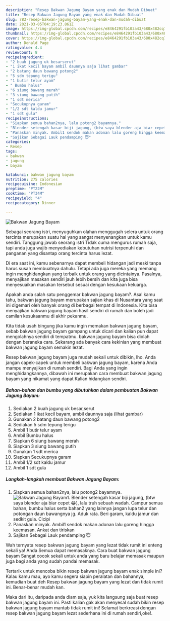 ```yaml
---
description: "Resep Bakwan Jagung Bayam yang enak dan Mudah Dibuat"
title: "Resep Bakwan Jagung Bayam yang enak dan Mudah Dibuat"
slug: 783-resep-bakwan-jagung-bayam-yang-enak-dan-mudah-dibuat
date: 2021-03-05T04:19:23.861Z
image: https://img-global.cpcdn.com/recipes/e8464291fb103a43/680x482cq70/bakwan-jagung-bayam-foto-resep-utama.jpg
thumbnail: https://img-global.cpcdn.com/recipes/e8464291fb103a43/680x482cq70/bakwan-jagung-bayam-foto-resep-utama.jpg
cover: https://img-global.cpcdn.com/recipes/e8464291fb103a43/680x482cq70/bakwan-jagung-bayam-foto-resep-utama.jpg
author: Donald Page
ratingvalue: 4.4
reviewcount: 8
recipeingredient:
- "2 buah jagung uk besarserut"
- "1 ikat kecil bayam ambil daunnya saja lihat gambar"
- "2 batang daun bawang potong2"
- "5 sdm tepung terigu"
- "1 butir telur ayam"
- " Bumbu halus"
- "6 siung bawang merah"
- "3 siung bawang putih"
- "1 sdt merica"
- "Secukupnya garam"
- "1/2 sdt kaldu jamur"
- "1 sdt gula"
recipeinstructions:
- "Siapkan semua bahan2nya, lalu potong2 bayamnya."
- "Blender setengah kasar biji jagung, (btw saya blender aja biar cepet 😂), lalu truh sebuah wadah. Campur semua bahan, bumbu halus serta bahan2 yang lainnya jangan lupa telur dan potongan daun bawangnya jg. Aduk rata. Beri garam, kaldu jamur dan sedkit gula. Cicipi"
- "Panaskan minyak. Ambil1 sendok makan adonan lalu goreng hingga keemasan. Ankat dan tiriskan"
- "Sajikan Sebagai Lauk pendamping 😇"
categories:
- Resep
tags:
- bakwan
- jagung
- bayam

katakunci: bakwan jagung bayam 
nutrition: 275 calories
recipecuisine: Indonesian
preptime: "PT22M"
cooktime: "PT34M"
recipeyield: "4"
recipecategory: Dinner

---
```



![Bakwan Jagung Bayam](https://img-global.cpcdn.com/recipes/e8464291fb103a43/680x482cq70/bakwan-jagung-bayam-foto-resep-utama.jpg)

Sebagai seorang istri, menyuguhkan olahan menggugah selera untuk orang tercinta merupakan suatu hal yang sangat menyenangkan untuk kamu sendiri. Tanggung jawab seorang istri Tidak cuma mengurus rumah saja, tapi anda juga wajib menyediakan kebutuhan nutrisi terpenuhi dan panganan yang disantap orang tercinta harus lezat.

Di era  saat ini, kamu sebenarnya dapat membeli hidangan jadi meski tanpa harus susah membuatnya dahulu. Tetapi ada juga mereka yang memang ingin menghidangkan yang terbaik untuk orang yang dicintainya. Pasalnya, menyajikan masakan sendiri jauh lebih bersih dan kita juga bisa menyesuaikan masakan tersebut sesuai dengan kesukaan keluarga. 



Apakah anda salah satu penggemar bakwan jagung bayam?. Asal kamu tahu, bakwan jagung bayam merupakan sajian khas di Nusantara yang saat ini digemari oleh banyak orang di berbagai tempat di Indonesia. Kita bisa menyajikan bakwan jagung bayam hasil sendiri di rumah dan boleh jadi camilan kesukaanmu di akhir pekanmu.

Kita tidak usah bingung jika kamu ingin memakan bakwan jagung bayam, sebab bakwan jagung bayam gampang untuk dicari dan kalian pun dapat mengolahnya sendiri di tempatmu. bakwan jagung bayam bisa diolah dengan beraneka cara. Sekarang ada banyak cara kekinian yang membuat bakwan jagung bayam semakin lezat.

Resep bakwan jagung bayam juga mudah sekali untuk dibikin, lho. Anda jangan capek-capek untuk membeli bakwan jagung bayam, karena Anda mampu menyajikan di rumah sendiri. Bagi Anda yang ingin menghidangkannya, dibawah ini merupakan cara membuat bakwan jagung bayam yang nikamat yang dapat Kalian hidangkan sendiri.

<!--inarticleads1-->

##### Bahan-bahan dan bumbu yang dibutuhkan dalam pembuatan Bakwan Jagung Bayam:

1. Sediakan 2 buah jagung uk besar,serut
1. Sediakan 1 ikat kecil bayam, ambil daunnya saja (lihat gambar)
1. Gunakan 2 batang daun bawang potong2
1. Sediakan 5 sdm tepung terigu
1. Ambil 1 butir telur ayam
1. Ambil  Bumbu halus
1. Siapkan 6 siung bawang merah
1. Siapkan 3 siung bawang putih
1. Gunakan 1 sdt merica
1. Siapkan Secukupnya garam
1. Ambil 1/2 sdt kaldu jamur
1. Ambil 1 sdt gula




<!--inarticleads2-->

##### Langkah-langkah membuat Bakwan Jagung Bayam:

1. Siapkan semua bahan2nya, lalu potong2 bayamnya.
<img src="https://img-global.cpcdn.com/steps/ccc7d35a4566a555/160x128cq70/bakwan-jagung-bayam-langkah-memasak-1-foto.jpg" alt="Bakwan Jagung Bayam">1. Blender setengah kasar biji jagung, (btw saya blender aja biar cepet 😂), lalu truh sebuah wadah. Campur semua bahan, bumbu halus serta bahan2 yang lainnya jangan lupa telur dan potongan daun bawangnya jg. Aduk rata. Beri garam, kaldu jamur dan sedkit gula. Cicipi
1. Panaskan minyak. Ambil1 sendok makan adonan lalu goreng hingga keemasan. Ankat dan tiriskan
1. Sajikan Sebagai Lauk pendamping 😇




Wah ternyata resep bakwan jagung bayam yang lezat tidak rumit ini enteng sekali ya! Anda Semua dapat memasaknya. Cara buat bakwan jagung bayam Sangat cocok sekali untuk anda yang baru belajar memasak maupun juga bagi anda yang sudah pandai memasak.

Tertarik untuk mencoba bikin resep bakwan jagung bayam enak simple ini? Kalau kamu mau, ayo kamu segera siapin peralatan dan bahannya, kemudian buat deh Resep bakwan jagung bayam yang lezat dan tidak rumit ini. Benar-benar mudah kan. 

Maka dari itu, daripada anda diam saja, yuk kita langsung saja buat resep bakwan jagung bayam ini. Pasti kalian gak akan menyesal sudah bikin resep bakwan jagung bayam mantab tidak rumit ini! Selamat berkreasi dengan resep bakwan jagung bayam lezat sederhana ini di rumah sendiri,oke!.

